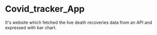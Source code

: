 # Covid_tracker_App
It's website which fetched the live death recoveries data from an API and expressed with bar chart.
